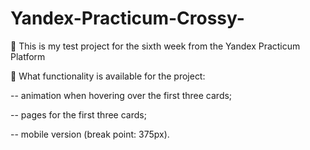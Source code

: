 # Yandex-Practicum-Crossy-
🧠 This is my test project for the sixth week from the Yandex Practicum Platform

🔗 What functionality is available for the project:

-- animation when hovering over the first three cards;

-- pages for the first three cards;

-- mobile version (break point: 375px).
